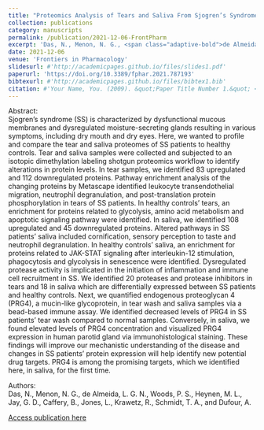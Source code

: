 ```yaml
---
title: "Proteomics Analysis of Tears and Saliva From Sjogren’s Syndrome Patients."
collection: publications
category: manuscripts
permalink: /publication/2021-12-06-FrontPharm
excerpt: 'Das, N., Menon, N. G., <span class="adaptive-bold">de Almeida, L. G. N.</span>, Woods, P. S., Heynen, M. L., Jay, G. D., Caffery, B., Jones, L., Krawetz, R., Schmidt, T. A., and Dufour, A.'
date: 2021-12-06
venue: 'Frontiers in Pharmacology'
slidesurl: #'http://academicpages.github.io/files/slides1.pdf'
paperurl: 'https://doi.org/10.3389/fphar.2021.787193'
bibtexurl: #'http://academicpages.github.io/files/bibtex1.bib'
citation: #'Your Name, You. (2009). &quot;Paper Title Number 1.&quot; <i>Journal 1</i>. 1(1).'
---
```

Abstract: <br>
Sjogren’s syndrome (SS) is characterized by dysfunctional mucous membranes and dysregulated moisture-secreting glands resulting in various symptoms, including dry mouth and dry eyes. Here, we wanted to profile and compare the tear and saliva proteomes of SS patients to healthy controls. Tear and saliva samples were collected and subjected to an isotopic dimethylation labeling shotgun proteomics workflow to identify alterations in protein levels. In tear samples, we identified 83 upregulated and 112 downregulated proteins. Pathway enrichment analysis of the changing proteins by Metascape identified leukocyte transendothelial migration, neutrophil degranulation, and post-translation protein phosphorylation in tears of SS patients. In healthy controls’ tears, an enrichment for proteins related to glycolysis, amino acid metabolism and apoptotic signaling pathway were identified. In saliva, we identified 108 upregulated and 45 downregulated proteins. Altered pathways in SS patients’ saliva included cornification, sensory perception to taste and neutrophil degranulation. In healthy controls’ saliva, an enrichment for proteins related to JAK-STAT signaling after interleukin-12 stimulation, phagocytosis and glycolysis in senescence were identified. Dysregulated protease activity is implicated in the initiation of inflammation and immune cell recruitment in SS. We identified 20 proteases and protease inhibitors in tears and 18 in saliva which are differentially expressed between SS patients and healthy controls. Next, we quantified endogenous proteoglycan 4 (PRG4), a mucin-like glycoprotein, in tear wash and saliva samples via a bead-based immune assay. We identified decreased levels of PRG4 in SS patients’ tear wash compared to normal samples. Conversely, in saliva, we found elevated levels of PRG4 concentration and visualized PRG4 expression in human parotid gland via immunohistological staining. These findings will improve our mechanistic understanding of the disease and changes in SS patients’ protein expression will help identify new potential drug targets. PRG4 is among the promising targets, which we identified here, in saliva, for the first time.

Authors:<br>
Das, N., Menon, N. G., <span class="adaptive-bold">de Almeida, L. G. N.</span>, Woods, P. S., Heynen, M. L., Jay, G. D., Caffery, B., Jones, L., Krawetz, R., Schmidt, T. A., and Dufour, A.

<a href='https://doi.org/10.3389/fphar.2021.787193'>Access publication here</a>
